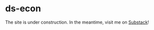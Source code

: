 # ds-econ

The site is under construction. In the meantime, visit me on [Substack](https://dsecon.substack.com)!